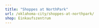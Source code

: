 ```yaml
---
title: "Shoppes at NorthPark"
url: /oklahoma-city/shoppes-at-northpark/
shop: Einkaufszentrum
---
```

